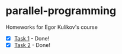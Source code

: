 # parallel-programming
Homeworks for Egor Kulikov's course

- [x] [Task 1](hw-1/) - Done!
- [x] [Task 2](hw-2/) - Done!
